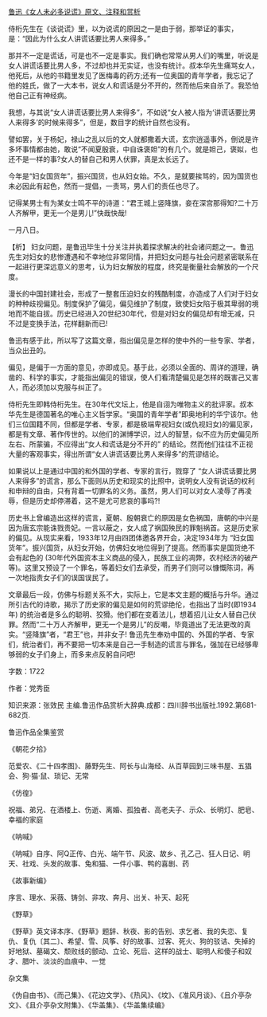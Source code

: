 [鲁迅《女人未必多说谎》原文、注释和赏析](https://www.vrrw.net/wx/9712.html)

侍桁先生在《谈说谎》里，以为说谎的原因之一是由于弱，那举证的事实，是：“因此为什么女人讲谎话要比男人来得多。”

那并不一定是谎话，可是也不一定是事实。我们确也常常从男人们的嘴里，听说是女人讲谎话要比男人多，不过却也并无实证，也没有统计。叔本华先生痛骂女人，他死后，从他的书籍里发见了医梅毒的药方;还有一位奥国的青年学者，我忘记了他的姓氏，做了一大本书，说女人和谎话是分不开的，然而他后来自杀了。我恐怕他自己正有神经病。

我想，与其说“女人讲谎话要比男人来得多”，不如说“女人被人指为‘讲谎话要比男人来得多’的时候来得多”，但是，数目字的统计自然也没有。

譬如罢，关于杨妃，禄山之乱以后的文人就都撒着大谎，玄宗逍遥事外，倒说是许多坏事情都由她，敢说“不闻夏殷衰，中自诛褒妲”的有几个。就是妲己，褒姒，也还不是一样的事?女人的替自己和男人伏罪，真是太长远了。

今年是“妇女国货年”，振兴国货，也从妇女始。不久，是就要挨骂的，因为国货也未必因此有起色，然而一提倡，一责骂，男人们的责任也尽了。

记得某男士有为某女士鸣不平的诗道：“君王城上竖降旗，妾在深宫那得知?二十万人齐解甲，更无一个是男儿!”快哉快哉!

一月八日。



【析】 妇女问题，是鲁迅毕生十分关注并执着探求解决的社会诸问题之一。鲁迅先生对妇女的悲惨遭遇和不幸地位非常同情，并把妇女问题与社会问题紧密联系在一起进行更深远意义的思考，认为妇女解放的程度，终究是衡量社会解放的一个尺度。

漫长的中国封建社会，形成了一整套压迫妇女的残酷制度，亦造成了人们对于妇女的种种歧视偏见。制度保护了偏见，偏见维护了制度，致使妇女陷于极其卑弱的境地而不能自拔。历史已经进入20世纪30年代，但是对妇女的偏见却有增无减，只不过是变换手法，花样翻新而已!

鲁迅有感于此，所以写了这篇文章，指出偏见是怎样的使中外的一些专家、学者，当众出丑的。

偏见，是偏于一方面的意见，亦即成见。基于此，必须以全面的、周详的道理，确凿的、科学的事实，才能指出偏见的错误，使人们看清楚偏见是怎样的既害己又害人，而必须加以克服与纠正了。

侍桁先生即韩侍桁先生。在30年代文坛上，他是自诩为唯物主义的批评家。叔本华先生是德国著名的唯心主义哲学家。“奥国的青年学者”即奥地利的华宁该尔。他们三位国籍不同，但都是学者、专家，都是极端卑视妇女(或仇视妇女)的偏见家，都是有文章、著作传世的。以他们的渊博学识，过人的智慧，似不应为历史偏见所左右、所蒙骗，不应得出“女人和谎话是分不开的” 的结论。然而他们往往不正视大量的客观事实，得出所谓“女人讲谎话要比男人来得多”的荒谬结论。

如果说以上是通过中国的和外国的学者、专家的言行，戮穿了 “女人讲谎话要比男人来得多”的谎言，那么下面则从历史和现实的比照中，说明女人没有说话的权利和申辩的自由，只有背着一切罪名的义务。虽然，男人们可以对女人凌辱了再凌辱，但是历史却停滞着，这不是尤可悲哀的事吗?!

历史书上曾编造出这样的谎言，夏朝、殷朝衰亡的原因是女色祸国，唐朝的中兴是因为唐玄宗能诛戮贵妃。一言以蔽之，女人成了祸国殃民的罪魁祸首。这是历史家的偏见。从现实来看，1933年12月由四团体邀各界开会，决定1934年为 “妇女国货年”。振兴国货，从妇女开始，仿佛妇女地位得到了提高。然而事实是国货绝不会有起色的 (30年代外国资本主义商品的侵入，民族工业的凋弊，农村经济的破产等)。这里又预设了一个罪名，等着妇女们去承受，而男子们则可以慷慨陈词，再一次地指责女子们的误国误民了。

文章最后一段，仿佛与标题关系不大，实际上，它是本文主题的概括与升华。通过所引古代的诗歌，揭示了历史家的偏见是如何的荒谬绝伦，也指出了当时(即1934年) 的统治者是多么的聪明、狡猾。他们都在变着法儿，想着招儿让女人替自己伏罪。然而“二十万人齐解甲，更无一个是男儿”的反嘲，毕竟道出了无法更改的真实。“竖降旗”者，“君王”也，并非女子! 鲁迅先生奉劝中国的、外国的学者、专家们，统治者们，再不要把一切本来是自己一手制造的谎言与罪名，强加在已经够卑够弱的女子们身上，而多来点反躬自问吧!

字数：1722

作者：党秀臣

知识来源：张效民 主编.鲁迅作品赏析大辞典.成都：四川辞书出版社.1992.第681-682页.

鲁迅作品全集鉴赏

《朝花夕拾》

范爱农、《二十四孝图》、藤野先生、阿长与山海经、从百草园到三味书屋、五猖会、狗·猫·鼠、琐记、无常

《仿徨》

祝福、弟兄、在酒楼上、伤逝、离婚、孤独者、高老夫子、示众、长明灯、肥皂、幸福的家庭

《呐喊》

《呐喊》自序、阿Q正传、白光、端午节、风波、故乡、孔乙己、狂人日记、明天、社戏、头发的故事、兔和猫、一件小事、鸭的喜剧、药

《故事新编》

序言、理水、采薇、铸剑、非攻、奔月、出关、补天、起死

《野草》

《野草》英文译本序、《野草》题辞、秋夜、影的告别、求乞者、我的失恋、复仇、复仇〔其二〕、希望、雪、风筝、好的故事、过客、死火、狗的驳诘、失掉的好地狱、墓碣文、颓败线的颤动、立论、死后、这样的战士、聪明人和傻子和奴才、腊叶、淡淡的血痕中、一觉

杂文集

《伪自由书》、《而己集》、《花边文学》、《热风》、《坟》、《准风月谈》、《且介亭杂文》、《且介亭杂文附集》、《华盖集》、《华盖集续编》


